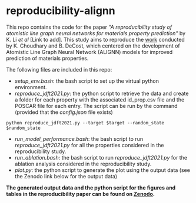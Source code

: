 # reproducibility-alignn

This repo contains the code for the paper *"A reproducibility study of atomistic line graph neural networks for materials property prediction"* by K. Li *et al* [Link to add]. This study aims to reproduce the [work](https://www.nature.com/articles/s41524-021-00650-1) conducted by K. Choudhary and B. DeCost, which centered on the development of Atomistic Line Graph Neural Network (ALIGNN) models for improved prediction of materials properties.

The following files are included in this repo:
- *setup_env.bash*: the bash script to set up the virtual python environment.
- *reproduce_jdft2021.py*: the python script to retrieve the data and create a folder for each property with the associated id_prop.csv file and the POSCAR file for each entry. The script can be run by the command (provided that the *config.json* file exists)
```
python reproduce_jdft2021.py --target $target --random_state $random_state
```
- *run_model_performance.bash*: the bash script to run *reproduce_jdft2021.py* for all the properties considered in the reproducibility study.
- *run_ablation.bash*: the bash script to run *reproduce_jdft2021.py* for the ablation analysis considered in the reproducibility study.
- *plot.py*: the python script to generate the plot using the output data (see the Zenodo link below for the output data)

**The generated output data and the python script for the figures and tables in the reproducibility paper can be found on [Zenodo](https://zenodo.org/records/10042543).**
